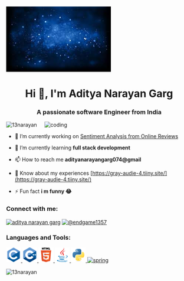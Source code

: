 ![logo](https://github.com/13Narayan/Aditya-Narayan-Garg/blob/main/images.jpg) 
<h1 align="center">Hi 👋, I'm Aditya Narayan Garg</h1>
<h3 align="center">A passionate software Engineer from India</h3>
<img align="right"alt="coding"width="400"src="https://www.google.com/url?sa=i&url=https%3A%2F%2Fpresent.readthedocs.io%2Fen%2Flatest%2Fgallery%2Fwelcome-to-coding%2F&psig=AOvVaw1ylzmQ-0CmyOfQKuzY-6BX&ust=1720985962442000&source=images&cd=vfe&opi=89978449&ved=0CBAQjRxqFwoTCIDuuLripIcDFQAAAAAdAAAAABBw">
<p align="left"> <img src="https://komarev.com/ghpvc/?username=13narayan&label=Profile%20views&color=0e75b6&style=flat" alt="13narayan" /> </p>

- 🔭 I’m currently working on [Sentiment Analysis from Online Reviews](https://github.com/13Narayan/Intel_Project/blob/main/Sentimental_analysis.ipynb)

- 🌱 I’m currently learning **full stack development**

- 📫 How to reach me **adityanarayangarg074@gmail**

- 📄 Know about my experiences [https://gray-audie-4.tiiny.site/](https://gray-audie-4.tiiny.site/)

- ⚡ Fun fact **i m funny 😂**

<h3 align="left">Connect with me:</h3>
<p align="left">
<a href="https://linkedin.com/in/aditya narayan garg" target="blank"><img align="center" src="https://raw.githubusercontent.com/rahuldkjain/github-profile-readme-generator/master/src/images/icons/Social/linked-in-alt.svg" alt="aditya narayan garg" height="30" width="40" /></a>
<a href="https://www.youtube.com/c/@endgame1357" target="blank"><img align="center" src="https://raw.githubusercontent.com/rahuldkjain/github-profile-readme-generator/master/src/images/icons/Social/youtube.svg" alt="@endgame1357" height="30" width="40" /></a>
</p>

<h3 align="left">Languages and Tools:</h3>
<p align="left"> <a href="https://www.cprogramming.com/" target="_blank" rel="noreferrer"> <img src="https://raw.githubusercontent.com/devicons/devicon/master/icons/c/c-original.svg" alt="c" width="40" height="40"/> </a> <a href="https://www.w3schools.com/cpp/" target="_blank" rel="noreferrer"> <img src="https://raw.githubusercontent.com/devicons/devicon/master/icons/cplusplus/cplusplus-original.svg" alt="cplusplus" width="40" height="40"/> </a> <a href="https://www.w3.org/html/" target="_blank" rel="noreferrer"> <img src="https://raw.githubusercontent.com/devicons/devicon/master/icons/html5/html5-original-wordmark.svg" alt="html5" width="40" height="40"/> </a> <a href="https://www.java.com" target="_blank" rel="noreferrer"> <img src="https://raw.githubusercontent.com/devicons/devicon/master/icons/java/java-original.svg" alt="java" width="40" height="40"/> </a> <a href="https://www.python.org" target="_blank" rel="noreferrer"> <img src="https://raw.githubusercontent.com/devicons/devicon/master/icons/python/python-original.svg" alt="python" width="40" height="40"/> </a> <a href="https://spring.io/" target="_blank" rel="noreferrer"> <img src="https://www.vectorlogo.zone/logos/springio/springio-icon.svg" alt="spring" width="40" height="40"/> </a> </p>

<p><img align="center" src="https://github-readme-streak-stats.herokuapp.com/?user=13narayan&" alt="13narayan" /></p>
